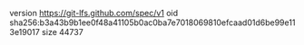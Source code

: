 version https://git-lfs.github.com/spec/v1
oid sha256:b3a43b9b1ee0f48a41105b0ac0ba7e7018069810efcaad01d6be99e113e19017
size 44737
